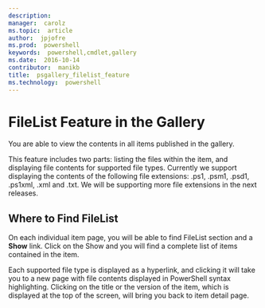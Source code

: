 ```yaml
---
description:  
manager:  carolz
ms.topic:  article
author:  jpjofre
ms.prod:  powershell
keywords:  powershell,cmdlet,gallery
ms.date:  2016-10-14
contributor:  manikb
title:  psgallery_filelist_feature
ms.technology:  powershell
---
```


# FileList Feature in the Gallery

You are able to view the contents in all items published in the gallery. 

This feature includes two parts: listing the files within the item, and displaying file contents for supported file types. Currently we support displaying the contents of the following file extensions: .ps1, .psm1, .psd1, .ps1xml, .xml and .txt. We will be supporting more file extensions in the next releases. 

## Where to Find FileList
On each individual item page, you will be able to find FileList section and a **Show** link. Click on the Show and you will find a complete list of items contained in the item.

Each supported file type is displayed as a hyperlink, and clicking it will take you to a new page with file contents displayed in PowerShell syntax highlighting. Clicking on the title or the version of the item, which is displayed at the top of the screen, will bring you back to item detail page.

